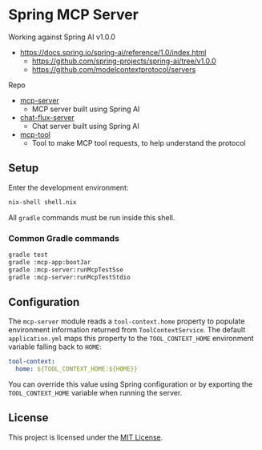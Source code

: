 
# Spring MCP Server

Working against Spring AI v1.0.0

- https://docs.spring.io/spring-ai/reference/1.0/index.html
  - https://github.com/spring-projects/spring-ai/tree/v1.0.0
  - https://github.com/modelcontextprotocol/servers

Repo
- [mcp-server](./mcp-server)
  - MCP server built using Spring AI
- [chat-flux-server](./chat-flux-server)
  - Chat server built using Spring AI
- [mcp-tool](./mcp-tool)
  - Tool to make MCP tool requests, to help understand the protocol

## Setup

Enter the development environment:

```bash
nix-shell shell.nix
```

All `gradle` commands must be run inside this shell.

### Common Gradle commands

```bash
gradle test
gradle :mcp-app:bootJar
gradle :mcp-server:runMcpTestSse
gradle :mcp-server:runMcpTestStdio
```

## Configuration

The `mcp-server` module reads a `tool-context.home` property to populate
environment information returned from `ToolContextService`. The default
`application.yml` maps this property to the `TOOL_CONTEXT_HOME` environment
variable falling back to `HOME`:

```yaml
tool-context:
  home: ${TOOL_CONTEXT_HOME:${HOME}}
```

You can override this value using Spring configuration or by exporting the
`TOOL_CONTEXT_HOME` variable when running the server.

## License

This project is licensed under the [MIT License](./LICENSE).


